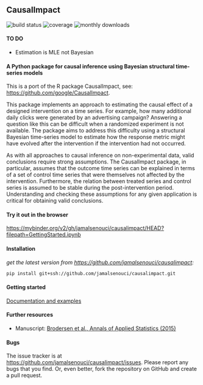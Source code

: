 CausalImpact
-------
![build status](https://travis-ci.org/jamalsenouci/causalimpact.svg?branch=master)
![coverage](https://img.shields.io/coveralls/github/<USER>/causalimpact/main.svg)
![monthly downloads](https://pepy.tech/badge/causalimpact/month)

#### TO DO
* Estimation is MLE not Bayesian

#### A Python package for causal inference using Bayesian structural time-series models


This is a port of the R package CausalImpact, see: https://github.com/google/CausalImpact.

This package implements an approach to estimating the causal effect of a designed intervention on a time series. For example, how many additional daily clicks were generated by an advertising campaign? Answering a question like this can be difficult when a randomized experiment is not available. The package aims to address this difficulty using a structural Bayesian time-series model to estimate how the response metric might have evolved after the intervention if the intervention had not occurred.

As with all approaches to causal inference on non-experimental data, valid conclusions require strong assumptions. The CausalImpact package, in particular, assumes that the outcome time series can be explained in terms of a set of control time series that were themselves not affected by the intervention. Furthermore, the relation between treated series and control series is assumed to be stable during the post-intervention period. Understanding and checking these assumptions for any given application is critical for obtaining valid conclusions.

#### Try it out in the browser
https://mybinder.org/v2/gh/jamalsenouci/causalimpact/HEAD?filepath=GettingStarted.ipynb

#### Installation

*get the latest version from https://github.com/jamalsenouci/causalimpact:*
```bash
pip install git+ssh://github.com/jamalsenouci/causalimpact.git
```

#### Getting started

[Documentation and examples](http://jamalsenouci.github.io/projects/causalimpact.html)

#### Further resources

* Manuscript: [Brodersen et al., Annals of Applied Statistics (2015)](http://research.google.com/pubs/pub41854.html)

#### Bugs
The issue tracker is at https://github.com/jamalsenouci/causalimpact/issues. Please report any bugs that you find. Or, even better, fork the repository on GitHub and create a pull request.
